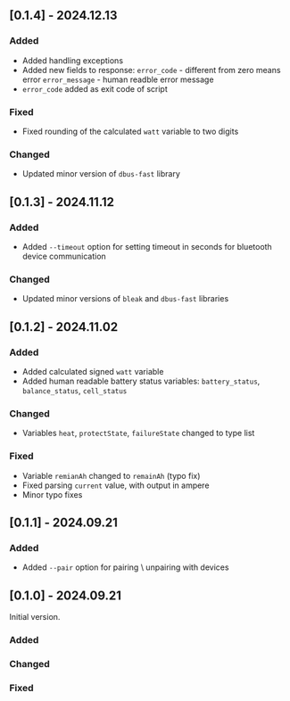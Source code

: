 ## [0.1.4] - 2024.12.13

### Added
- Added handling exceptions
- Added new fields to response:
    `error_code` - different from zero means error
    `error_message` - human readble error message
- `error_code` added as exit code of script

### Fixed
- Fixed rounding of the calculated `watt` variable to two digits

### Changed
- Updated minor version of `dbus-fast` library

## [0.1.3] - 2024.11.12

### Added
- Added `--timeout` option for setting timeout in seconds for bluetooth device communication

### Changed
- Updated minor versions of `bleak` and `dbus-fast` libraries

## [0.1.2] - 2024.11.02

### Added
- Added calculated signed `watt` variable
- Added human readable battery status variables: `battery_status`, `balance_status`, `cell_status`

### Changed
- Variables `heat`, `protectState`, `failureState` changed to type list

### Fixed
- Variable `remianAh` changed to `remainAh` (typo fix)
- Fixed parsing `current` value, with output in ampere
- Minor typo fixes

## [0.1.1] - 2024.09.21

### Added
- Added `--pair` option for pairing \ unpairing with devices

## [0.1.0] - 2024.09.21
  
Initial version.

### Added
 
### Changed

### Fixed
